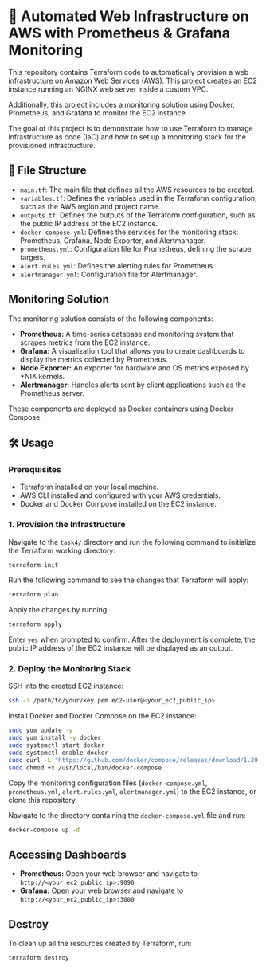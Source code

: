 # 🚀 Automated Web Infrastructure on AWS with Prometheus & Grafana Monitoring

This repository contains Terraform code to automatically provision a web infrastructure on Amazon Web Services (AWS). This project creates an EC2 instance running an NGINX web server inside a custom VPC.

Additionally, this project includes a monitoring solution using Docker, Prometheus, and Grafana to monitor the EC2 instance.

The goal of this project is to demonstrate how to use Terraform to manage infrastructure as code (IaC) and how to set up a monitoring stack for the provisioned infrastructure.

## 📂 File Structure

- `main.tf`: The main file that defines all the AWS resources to be created.
- `variables.tf`: Defines the variables used in the Terraform configuration, such as the AWS region and project name.
- `outputs.tf`: Defines the outputs of the Terraform configuration, such as the public IP address of the EC2 instance.
- `docker-compose.yml`: Defines the services for the monitoring stack: Prometheus, Grafana, Node Exporter, and Alertmanager.
- `prometheus.yml`: Configuration file for Prometheus, defining the scrape targets.
- `alert.rules.yml`: Defines the alerting rules for Prometheus.
- `alertmanager.yml`: Configuration file for Alertmanager.

## Monitoring Solution

The monitoring solution consists of the following components:

- **Prometheus:** A time-series database and monitoring system that scrapes metrics from the EC2 instance.
- **Grafana:** A visualization tool that allows you to create dashboards to display the metrics collected by Prometheus.
- **Node Exporter:** An exporter for hardware and OS metrics exposed by *NIX kernels.
- **Alertmanager:** Handles alerts sent by client applications such as the Prometheus server.

These components are deployed as Docker containers using Docker Compose.

## 🛠️ Usage

### Prerequisites

- Terraform installed on your local machine.
- AWS CLI installed and configured with your AWS credentials.
- Docker and Docker Compose installed on the EC2 instance.

### 1. Provision the Infrastructure

Navigate to the `task4/` directory and run the following command to initialize the Terraform working directory:
```sh
terraform init
```

Run the following command to see the changes that Terraform will apply:
```sh
terraform plan
```

Apply the changes by running:
```sh
terraform apply
```
Enter `yes` when prompted to confirm. After the deployment is complete, the public IP address of the EC2 instance will be displayed as an output.

### 2. Deploy the Monitoring Stack

SSH into the created EC2 instance:
```sh
ssh -i /path/to/your/key.pem ec2-user@<your_ec2_public_ip>
```

Install Docker and Docker Compose on the EC2 instance:
```sh
sudo yum update -y
sudo yum install -y docker
sudo systemctl start docker
sudo systemctl enable docker
sudo curl -L "https://github.com/docker/compose/releases/download/1.29.2/docker-compose-$(uname -s)-$(uname -m)" -o /usr/local/bin/docker-compose
sudo chmod +x /usr/local/bin/docker-compose
```

Copy the monitoring configuration files (`docker-compose.yml`, `prometheus.yml`, `alert.rules.yml`, `alertmanager.yml`) to the EC2 instance, or clone this repository.

Navigate to the directory containing the `docker-compose.yml` file and run:
```sh
docker-compose up -d
```

## Accessing Dashboards

- **Prometheus:** Open your web browser and navigate to `http://<your_ec2_public_ip>:9090`
- **Grafana:** Open your web browser and navigate to `http://<your_ec2_public_ip>:3000`

## Destroy

To clean up all the resources created by Terraform, run:
```sh
terraform destroy
```
